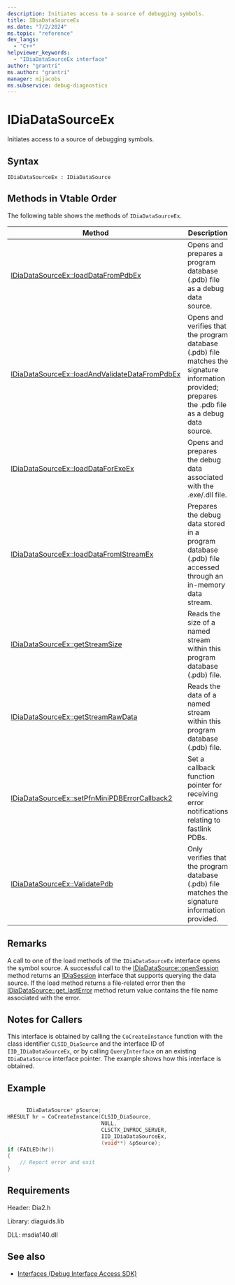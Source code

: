 ```yaml
---
description: Initiates access to a source of debugging symbols.
title: IDiaDataSourceEx
ms.date: "7/2/2024"
ms.topic: "reference"
dev_langs:
  - "C++"
helpviewer_keywords:
  - "IDiaDataSourceEx interface"
author: "grantri"
ms.author: "grantri"
manager: mijacobs
ms.subservice: debug-diagnostics
---
```


# IDiaDataSourceEx

Initiates access to a source of debugging symbols.

## Syntax

`IDiaDataSourceEx : IDiaDataSource`

## Methods in Vtable Order

The following table shows the methods of `IDiaDataSourceEx`.

|Method|Description|
|------------|-----------------|
|[IDiaDataSourceEx::loadDataFromPdbEx](../../debugger/debug-interface-access/idiadatasourceex-loaddatafrompdbex.md)|Opens and prepares a program database (.pdb) file as a debug data source.|
|[IDiaDataSourceEx::loadAndValidateDataFromPdbEx](../../debugger/debug-interface-access/idiadatasourceex-loadandvalidatedatafrompdbex.md)|Opens and verifies that the program database (.pdb) file matches the signature information provided; prepares the .pdb file as a debug data source.|
|[IDiaDataSourceEx::loadDataForExeEx](../../debugger/debug-interface-access/idiadatasourceex-loaddataforexeex.md)|Opens and prepares the debug data associated with the .exe/.dll file.|
|[IDiaDataSourceEx::loadDataFromIStreamEx](../../debugger/debug-interface-access/idiadatasourceex-loaddatafromistreamex.md)|Prepares the debug data stored in a program database (.pdb) file accessed through an in-memory data stream.|
|[IDiaDataSourceEx::getStreamSize](../../debugger/debug-interface-access/idiadatasourceex-getstreamsize.md)|Reads the size of a named stream within this program database (.pdb) file.|
|[IDiaDataSourceEx::getStreamRawData](../../debugger/debug-interface-access/idiadatasourceex-getstreamrawdata.md)|Reads the data of a named stream within this program database (.pdb) file.|
|[IDiaDataSourceEx::setPfnMiniPDBErrorCallback2](../../debugger/debug-interface-access/idiadatasourceex-setpfnminipdberrorcallback2.md)|Set a callback function pointer for receiving error notifications relating to fastlink PDBs.|
|[IDiaDataSourceEx::ValidatePdb](../../debugger/debug-interface-access/idiadatasourceex-validatepdb.md)|Only verifies that the program database (.pdb) file matches the signature information provided.|

## Remarks

A call to one of the load methods of the `IDiaDataSourceEx` interface opens the symbol source. A successful call to the [IDiaDataSource::openSession](../../debugger/debug-interface-access/idiadatasource-opensession.md) method returns an [IDiaSession](../../debugger/debug-interface-access/idiasession.md) interface that supports querying the data source. If the load method returns a file-related error then the [IDiaDataSource::get_lastError](../../debugger/debug-interface-access/idiadatasource-get-lasterror.md) method return value contains the file name associated with the error.

## Notes for Callers

This interface is obtained by calling the `CoCreateInstance` function with the class identifier `CLSID_DiaSource` and the interface ID of `IID_IDiaDataSourceEx`, or by calling `QueryInterface` on an existing `IDiaDataSource` interface pointer. The example shows how this interface is obtained.

## Example

```c++

      IDiaDataSource* pSource;
HRESULT hr = CoCreateInstance(CLSID_DiaSource,
                              NULL,
                              CLSCTX_INPROC_SERVER,
                              IID_IDiaDataSourceEx,
                              (void**) &pSource);
if (FAILED(hr))
{
    // Report error and exit
}
```

## Requirements

Header: Dia2.h

Library: diaguids.lib

DLL: msdia140.dll

## See also

- [Interfaces (Debug Interface Access SDK)](../../debugger/debug-interface-access/interfaces-debug-interface-access-sdk.md)
